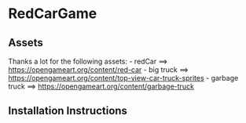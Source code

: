 # RedCarGame

## Assets

Thanks a lot for the following assets:
    - redCar ==> https://opengameart.org/content/red-car
    - big truck ==> https://opengameart.org/content/top-view-car-truck-sprites
    - garbage truck ==> https://opengameart.org/content/garbage-truck
 
 ## Installation Instructions
 
 
